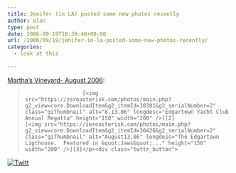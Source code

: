 ```yaml
---
title: Jenifer (in LA) posted some new photos recently
author: alan
type: post
date: 2006-09-19T18:39:48+00:00
url: /2006/09/19/jenifer-in-la-posted-some-new-photos-recently/
categories:
  - look at this

---
```

[Martha&#8217;s Vineyard- August 2006][1]:
  


>  						[<img src="https://zeroasterisk.com/photos/main.php?g2_view=core.DownloadItem&g2_itemId=30381&g2_serialNumber=2" class="giThumbnail" alt="8.13.06" longdesc="Edgartown Yacht Club Annual Regatta" height="150" width="200" />][2]  						[<img src="https://zeroasterisk.com/photos/main.php?g2_view=core.DownloadItem&g2_itemId=30426&g2_serialNumber=2" class="giThumbnail" alt="August13,06" longdesc="The Edgartown Ligthouse.  Featured in &quot;Jaws&quot;..." height="150" width="200" />][3]</p><div class="twttr_button">
  <a href="http://twitter.com/share?url=https://zeroasterisk.com/2006/09/19/jenifer-in-la-posted-some-new-photos-recently/&text=Jenifer+%28in+LA%29+posted+some+new+photos+recently" target="_blank" title="Click here if you like this article."> <img src="http://zeroasterisk.com/wp-content/plugins/twitter-plugin/images/twitt.gif" alt="Twitt" /> </a>
</div>

 [1]: https://zeroasterisk.com/photos/main.php?g2_view=core.ShowItem&g2_itemId=30359&g2_GALLERYSID=f62000d2d0c8d3d0e24c031178f65f8f
 [2]: https://zeroasterisk.com/photos/main.php?g2_view=core.ShowItem&g2_itemId=30379
 [3]: https://zeroasterisk.com/photos/main.php?g2_view=core.ShowItem&g2_itemId=30424